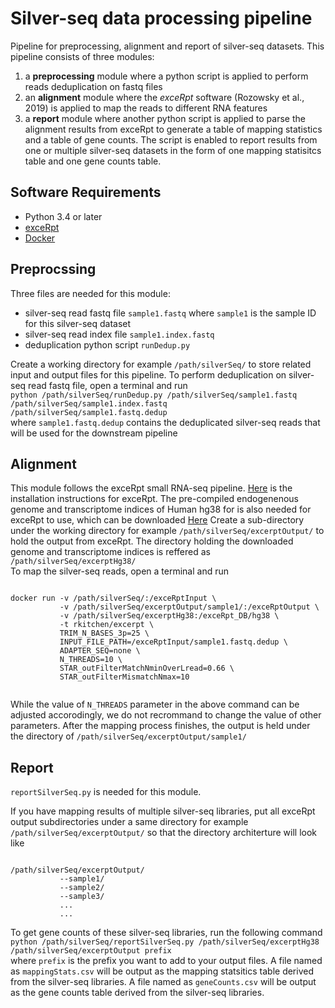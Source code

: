 # Silver-seq data processing pipeline
Pipeline for preprocessing, alignment and report of silver-seq datasets.
This pipeline consists of three modules: 
1. a **preprocessing** module where a python script is applied to perform reads deduplication on fastq files 
2. an **alignment** module where the *exceRpt* software (Rozowsky et al., 2019) is applied to map the reads to different RNA features 
3. a **report** module where another python script is applied to parse the alignment results from exceRpt to generate a table of mapping statistics and a table of gene counts. The script is enabled to report results from one or multiple silver-seq datasets in the form of one mapping statisitcs table and one gene counts table. 
## Software Requirements
- Python 3.4 or later
- [exceRpt](http://github.gersteinlab.org/exceRpt/)
- [Docker](https://docs.docker.com/install/)

## Preprocssing
Three files are needed for this module: 
- silver-seq read fastq file `sample1.fastq` where `sample1` is the sample ID for this silver-seq dataset
- silver-seq read index file `sample1.index.fastq`
- deduplication python script `runDedup.py`

Create a working directory for example `/path/silverSeq/` to store related input and output files for this pipeline.
To perform deduplication on silver-seq read fastq file, open a terminal and run <br />
`python /path/silverSeq/runDedup.py /path/silverSeq/sample1.fastq /path/silverSeq/sample1.index.fastq /path/silverSeq/sample1.fastq.dedup` <br />
where `sample1.fastq.dedup` contains the deduplicated silver-seq reads that will be used for the downstream pipeline

## Alignment
This module follows the exceRpt small RNA-seq pipeline. [Here](http://github.gersteinlab.org/exceRpt/) is the installation instructions for exceRpt. The pre-compiled endogenenous genome and transcriptome indices of Human hg38 for is also needed for exceRpt to use, which can be downloaded [Here](http://org.gersteinlab.excerpt.s3-website-us-east-1.amazonaws.com/exceRptDB_v4_hg38_lowmem.tgz)
Create a sub-directory under the working directory for example `/path/silverSeq/excerptOutput/` to hold the output from exceRpt. The directory holding the downloaded genome and transcriptome indices is reffered as `/path/silverSeq/excerptHg38/`   
To map the silver-seq reads, open a terminal and run <br />
<pre><code>
docker run -v /path/silverSeq/:/exceRptInput \
           -v /path/silverSeq/excerptOutput/sample1/:/exceRptOutput \
           -v /path/silverSeq/excerptHg38:/exceRpt_DB/hg38 \
           -t rkitchen/excerpt \
           TRIM_N_BASES_3p=25 \
           INPUT_FILE_PATH=/exceRptInput/sample1.fastq.dedup \
           ADAPTER_SEQ=none \
           N_THREADS=10 \
           STAR_outFilterMatchNminOverLread=0.66 \
           STAR_outFilterMismatchNmax=10
           
</code></pre>
While the value of `N_THREADS` parameter in the above command can be adjusted accorodingly, we do not recrommand to change the value of other parameters. After the mapping process finishes, the output is held under the directory of `/path/silverSeq/excerptOutput/sample1/`

## Report
`reportSilverSeq.py` is needed for this module.

If you have mapping results of multiple silver-seq libraries, put all exceRpt output subdirectories under a same directory for example `/path/silverSeq/excerptOutput/` so that the directory architerture will look like
<pre><code>
/path/silverSeq/excerptOutput/
           --sample1/
           --sample2/
           --sample3/
           ...
           ...
</code></pre>
To get gene counts of these silver-seq libraries, run the following command <br />
`python /path/silverSeq/reportSilverSeq.py /path/silverSeq/excerptHg38 /path/silverSeq/excerptOutput prefix` <br /> where `prefix` is the prefix you want to add to your output files.
A file named as `mappingStats.csv` will be output as the mapping statsitics table derived from the silver-seq libraries. A file named as `geneCounts.csv` will be output as the gene counts table derived from the silver-seq libraries.



